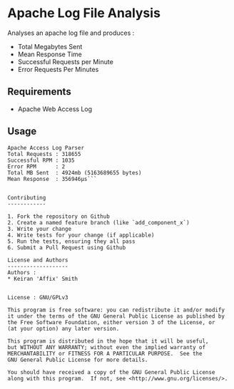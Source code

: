 Apache Log File Analysis
===============
Analyses an apache log file and produces :
* Total Megabytes Sent
* Mean Response Time
* Successful Requests per Minute
* Error Requests Per Minutes

Requirements
------------
 - Apache Web Access Log

Usage
-----
```[user@computer ~]# ./parse.rb access.log
Apache Access Log Parser
Total Requests : 318655
Successful RPM : 1035
Error RPM      : 2
Total MB Sent  : 4924mb (5163689655 bytes)
Mean Response  : 356946µs```


Contributing
------------

1. Fork the repository on Github
2. Create a named feature branch (like `add_component_x`)
3. Write your change
4. Write tests for your change (if applicable)
5. Run the tests, ensuring they all pass
6. Submit a Pull Request using Github

License and Authors
-------------------
Authors :
* Keiran 'Affix' Smith


License : GNU/GPLv3

This program is free software: you can redistribute it and/or modify
it under the terms of the GNU General Public License as published by
the Free Software Foundation, either version 3 of the License, or
(at your option) any later version.

This program is distributed in the hope that it will be useful,
but WITHOUT ANY WARRANTY; without even the implied warranty of
MERCHANTABILITY or FITNESS FOR A PARTICULAR PURPOSE.  See the
GNU General Public License for more details.

You should have received a copy of the GNU General Public License
along with this program.  If not, see <http://www.gnu.org/licenses/>.
